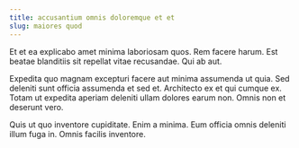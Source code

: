 ```yaml
---
title: accusantium omnis doloremque et et
slug: maiores quod
---
```


Et et ea explicabo amet minima laboriosam quos. Rem facere harum. Est beatae blanditiis sit repellat vitae recusandae. Qui ab aut.

Expedita quo magnam excepturi facere aut minima assumenda ut quia. Sed deleniti sunt officia assumenda et sed et. Architecto ex et qui cumque ex. Totam ut expedita aperiam deleniti ullam dolores earum non. Omnis non et deserunt vero.

Quis ut quo inventore cupiditate. Enim a minima. Eum officia omnis deleniti illum fuga in. Omnis facilis inventore.

